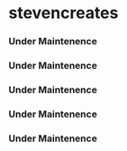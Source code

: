 # stevencreates

### Under Maintenence

### Under Maintenence

### Under Maintenence

### Under Maintenence

### Under Maintenence
